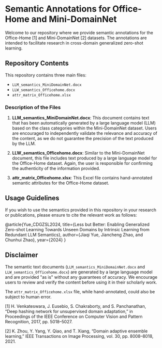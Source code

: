 # Semantic Annotations for Office-Home and Mini-DomainNet

Welcome to our repository where we provide semantic annotations for the Office-Home [1] and Mini-DomainNet [2] datasets. The annotations are intended to facilitate research in cross-domain generalized zero-shot learning.

## Repository Contents

This repository contains three main files:

- `LLM_semantics_MiniDomainNet.docx`
- `LLW_semantics_Officehome.docx`
- `attr_matrix_Officehome.xlsx`

### Description of the Files

1. **LLM_semantics_MiniDomainNet.docx**: This document contains text that has been automatically generated by a large language model (LLM) based on the class categories within the Mini-DomainNet dataset. Users are encouraged to independently validate the relevance and accuracy of the content, as we do not guarantee the precision of the text produced by the LLM.

2. **LLW_semantics_Officehome.docx**: Similar to the Mini-DomainNet document, this file includes text produced by a large language model for the Office-Home dataset. Again, the user is responsible for confirming the authenticity of the information provided.

3. **attr_matrix_Officehome.xlsx**: This Excel file contains hand-annotated semantic attributes for the Office-Home dataset. 

## Usage Guidelines

If you wish to use the semantics provided in this repository in your research or publications, please ensure to cite the relevant work as follows:

@article{Yue_CDGZSL2024,
title={Less but Better: Enabling Generalized Zero-shot Learning Towards Unseen Domains by Intrinsic Learning from Redundant LLM Semantics},
author={Jiaqi Yue, Jiancheng Zhao, and Chunhui Zhao},
year={2024}
}

## Disclaimer

The semantic text documents (`LLM_semantics_MiniDomainNet.docx` and `LLW_semantics_Officehome.docx`) are generated by a large language model and are provided "as is" without any guarantees of accuracy. We encourage users to review and verify the content before using it in their scholarly work.

The `attr_matrix_Officehome.xlsx` file, while hand-annotated, could also be subject to human error. 

[1] H. Venkateswara, J. Eusebio, S. Chakraborty, and S. Panchanathan, “Deep hashing network for unsupervised domain adaptation,” in Proceedings of the IEEE Conference on Computer Vision and Pattern Recognition, 2017, pp. 5018–5027.

[2] K. Zhou, Y. Yang, Y. Qiao, and T. Xiang, “Domain adaptive ensemble learning,” IEEE Transactions on Image Processing, vol. 30, pp. 8008–8018, 2021.